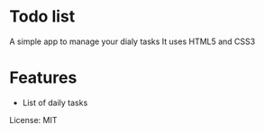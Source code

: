 # Todo list
A simple app to manage your dialy tasks
It uses HTML5 and CSS3

# Features
* List of daily tasks

License: MIT

